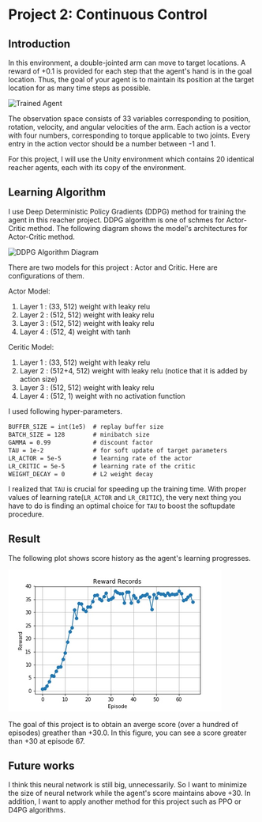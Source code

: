 [image1]: https://user-images.githubusercontent.com/10624937/43851024-320ba930-9aff-11e8-8493-ee547c6af349.gif "Trained Agent"

# Project 2: Continuous Control

## Introduction
In this environment, a double-jointed arm can move to target locations. A reward of +0.1 is provided for each step that the agent's hand is in the goal location. Thus, the goal of your agent is to maintain its position at the target location for as many time steps as possible.

![Trained Agent][image1]

The observation space consists of 33 variables corresponding to position, rotation, velocity, and angular velocities of the arm. Each action is a vector with four numbers, corresponding to torque applicable to two joints. Every entry in the action vector should be a number between -1 and 1.

For this project, I will use the Unity environment which contains 20 identical reacher agents, each with its copy of the environment.

## Learning Algorithm

I use Deep Deterministic Policy Gradients (DDPG) method for training the agent in this reacher project. DDPG algorithm is one of schmes for Actor-Critic method. The following diagram shows the model's architectures for Actor-Critic method.

![DDPG Algorithm Diagram](https://media.springernature.com/m685/springer-static/image/art%3A10.1038%2Fs41598-018-29134-x/MediaObjects/41598_2018_29134_Fig1_HTML.png)

There are two models for this project : Actor and Critic. Here are configurations of them.

Actor Model:

1. Layer 1 : (33, 512) weight with leaky relu
1. Layer 2 : (512, 512) weight with leaky relu
1. Layer 3 : (512, 512) weight with leaky relu
1. Layer 4 : (512, 4) weight with tanh

Ceritic Model:

1. Layer 1 : (33, 512) weight with leaky relu
1. Layer 2 : (512+4, 512) weight with leaky relu (notice that it is added by action size)
1. Layer 3 : (512, 512) weight with leaky relu
1. Layer 4 : (512, 1) weight with no activation function

I used following hyper-parameters.
```
BUFFER_SIZE = int(1e5)  # replay buffer size
BATCH_SIZE = 128        # minibatch size
GAMMA = 0.99            # discount factor
TAU = 1e-2              # for soft update of target parameters
LR_ACTOR = 5e-5         # learning rate of the actor
LR_CRITIC = 5e-5        # learning rate of the critic
WEIGHT_DECAY = 0        # L2 weight decay
```

I realized that `TAU` is crucial for speeding up the training time. With proper values of learning rate(`LR_ACTOR` and `LR_CRITIC`), the very next thing you have to do is finding an optimal choice for `TAU` to boost the softupdate procedure.

## Result

The following plot shows score history as the agent's learning progresses.

![Score history](score_history.jpeg)

The goal of this project is to obtain an averge score (over a hundred of episodes) greather than +30.0. In this figure, you can see a score greater than +30 at episode 67.

## Future works

I think this neural network is still big, unnecessarily. So I want to minimize the size of neural network while the agent's score maintains above +30. In addition, I want to apply another method for this project such as PPO or D4PG algorithms.